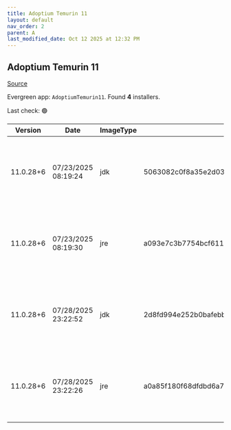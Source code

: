 ```yaml
---
title: Adoptium Temurin 11
layout: default
nav_order: 2
parent: A
last_modified_date: Oct 12 2025 at 12:32 PM
---
```


## Adoptium Temurin 11

[Source](https://adoptium.net/)

Evergreen app: `AdoptiumTemurin11`. Found **4** installers.

Last check: 🟢

| Version   | Date                | ImageType | Checksum                                                         | Size      | Architecture | Type | URI                                                                                                                                                                                                                                                                          |
| --------- | ------------------- | --------- | ---------------------------------------------------------------- | --------- | ------------ | ---- | ---------------------------------------------------------------------------------------------------------------------------------------------------------------------------------------------------------------------------------------------------------------------------- |
| 11.0.28+6 | 07/23/2025 08:19:24 | jdk       | 5063082c0f8a35e2d033ae1ca64eea7ab02222cf04ec97b8318426443f9e1cb0 | 174956544 | x64          | msi  | [https://github.com/adoptium/temurin11-binaries/releases/download/jdk-11.0.28%2B6/OpenJDK11U-jdk_x64_windows_hotspot_11.0.28_6.msi](https://github.com/adoptium/temurin11-binaries/releases/download/jdk-11.0.28%2B6/OpenJDK11U-jdk_x64_windows_hotspot_11.0.28_6.msi)       |
| 11.0.28+6 | 07/23/2025 08:19:30 | jre       | a093e7c3b7754bcf61140764eddb11343e3810890dcc3b96195b7d695cd1358b | 31498240  | x64          | msi  | [https://github.com/adoptium/temurin11-binaries/releases/download/jdk-11.0.28%2B6/OpenJDK11U-jre_x64_windows_hotspot_11.0.28_6.msi](https://github.com/adoptium/temurin11-binaries/releases/download/jdk-11.0.28%2B6/OpenJDK11U-jre_x64_windows_hotspot_11.0.28_6.msi)       |
| 11.0.28+6 | 07/28/2025 23:22:52 | jdk       | 2d8fd994e252b0bafebb4d86b564b7552a67c824397e52b1a3c221a56325c5c3 | 156565504 | x86          | msi  | [https://github.com/adoptium/temurin11-binaries/releases/download/jdk-11.0.28%2B6/OpenJDK11U-jdk_x86-32_windows_hotspot_11.0.28_6.msi](https://github.com/adoptium/temurin11-binaries/releases/download/jdk-11.0.28%2B6/OpenJDK11U-jdk_x86-32_windows_hotspot_11.0.28_6.msi) |
| 11.0.28+6 | 07/28/2025 23:22:26 | jre       | a0a85f180f68dfdbd6a76ef84c6a5ce00d7dd284c4237157804a77b77d0e2c64 | 27144192  | x86          | msi  | [https://github.com/adoptium/temurin11-binaries/releases/download/jdk-11.0.28%2B6/OpenJDK11U-jre_x86-32_windows_hotspot_11.0.28_6.msi](https://github.com/adoptium/temurin11-binaries/releases/download/jdk-11.0.28%2B6/OpenJDK11U-jre_x86-32_windows_hotspot_11.0.28_6.msi) |
